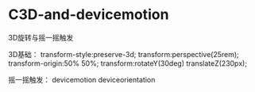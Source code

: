 # C3D-and-devicemotion
3D旋转与摇一摇触发

3D基础：
transform-style:preserve-3d;
transform:perspective(25rem);
transform-origin:50% 50%;
transform:rotateY(30deg) translateZ(230px);


摇一摇触发：
devicemotion
deviceorientation
